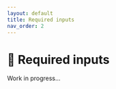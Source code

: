 ```yaml
---
layout: default
title: Required inputs
nav_order: 2
---
```


# 🔧️ Required inputs

Work in progress...
